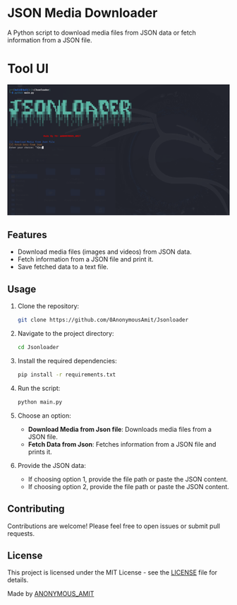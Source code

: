 # JSON Media Downloader

A Python script to download media files from JSON data or fetch information from a JSON file.
# Tool UI 

![Screenshot](https://github.com/0AnonymousAmit/Jsonloader/blob/main/toolss.png)


## Features

- Download media files (images and videos) from JSON data.
- Fetch information from a JSON file and print it.
- Save fetched data to a text file.

## Usage

1. Clone the repository:
    ```bash
    git clone https://github.com/0AnonymousAmit/Jsonloader
    ```

2. Navigate to the project directory:
    ```bash
    cd Jsonloader
    ```

3. Install the required dependencies:
    ```bash
    pip install -r requirements.txt
    ```

4. Run the script:
    ```bash
    python main.py
    ```

5. Choose an option:
    - **Download Media from Json file**: Downloads media files from a JSON file.
    - **Fetch Data from Json**: Fetches information from a JSON file and prints it.

6. Provide the JSON data:
    - If choosing option 1, provide the file path or paste the JSON content.
    - If choosing option 2, provide the file path or paste the JSON content.

## Contributing

Contributions are welcome! Please feel free to open issues or submit pull requests.

## License

This project is licensed under the MIT License - see the [LICENSE](LICENSE) file for details.

Made by [ANONYMOUS_AMIT](https://t.me/ANONYMOUS_AMIT)
